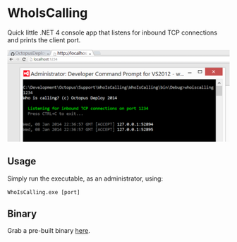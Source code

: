 WhoIsCalling
============

Quick little .NET 4 console app that listens for inbound TCP connections and prints the client port.


![Screenshot](https://github.com/OctopusDeploy/WhoIsCalling/raw/master/images/Screenshot.png)

Usage
-----

Simply run the executable, as an administrator, using:

```
WhoIsCalling.exe [port]
```

Binary
------

Grab a pre-built binary [here](https://github.com/OctopusDeploy/WhoIsCalling/raw/master/binaries/WhoIsCalling.exe).
